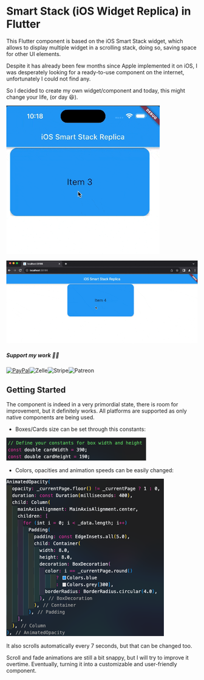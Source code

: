 # Smart Stack (iOS Widget Replica) in Flutter

This Flutter component is based on the iOS Smart Stack widget, which allows to display multiple widget in a scrolling stack, doing so, saving space for other UI elements.

Despite it has already been few months since Apple implemented it on iOS, I was desperately looking for a ready-to-use component on the internet, unfortunately I could not find any.

So I decided to create my own widget/component and today, this might change your life, (or day 😆).

![1700000571730](image/README/1700000571730.png)

![1700000875019](image/README/1700000875019.png)

##### Support my work  🍺🍕

[![PayPal](https://img.shields.io/badge/PayPal-00457C?style=for-the-badge&logo=paypal&logoColor=white)](https://paypal.me/MattRaciti?country.x=IT&locale.x=en_US)![Zelle](https://img.shields.io/badge/Zelle-6c1cd3?style=for-the-badge&logo=zelle&logoColor=white)![Stripe](https://img.shields.io/badge/Stripe-5C2D91?style=for-the-badge&logo=stripe&logoColor=white)![Patreon](https://img.shields.io/badge/Patreon-F96854?style=for-the-badge&logo=patreon&logoColor=white)

## Getting Started

The component is indeed in a very primordial state, there is room for improvement, but it definitely works. All platforms are supported as only native components are being used.

- Boxes/Cards size can be set through this constants:

![1699998657166](image/README/1699998657166.png)

- Colors, opacities and animation speeds can be easily changed:

![1699998785514](image/README/1699998785514.png)

It also scrolls automatically every 7 seconds, but that can be changed too.

Scroll and fade animations are still a bit snappy, but I will try to improve it overtime. Eventually, turning it into a customizable and user-friendly component.
